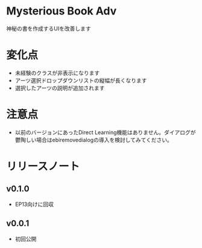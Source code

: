 # Mysterious Book Adv
神秘の書を作成するUIを改善します
# 変化点
* 未経験のクラスが非表示になります
* アーツ選択ドロップダウンリストの縦幅が長くなります
* 選択したアーツの説明が追加されます
# 注意点
* 以前のバージョンにあったDirect Learning機能はありません。ダイアログが鬱陶しい場合はebiremovedialogの導入を検討してみてください。

# リリースノート
## v0.1.0
* EP13向けに回収

## v0.0.1
* 初回公開
